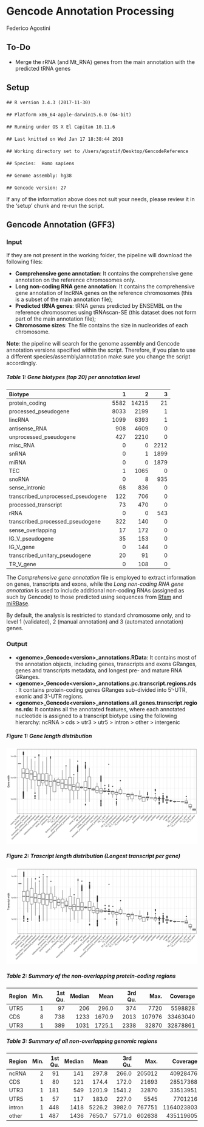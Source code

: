 Gencode Annotation Processing
================
Federico Agostini

## To-Do

  - Merge the rRNA (and Mt\_RNA) genes from the main annotation with the
    predicted tRNA genes

## Setup

    ## R version 3.4.3 (2017-11-30)

    ## Platform x86_64-apple-darwin15.6.0 (64-bit)

    ## Running under OS X El Capitan 10.11.6

    ## Last knitted on Wed Jan 17 18:38:44 2018

    ## Working directory set to /Users/agostif/Desktop/GencodeReference

    ## Species:  Homo sapiens

    ## Genome assembly: hg38

    ## Gencode version: 27

If any of the information above does not suit your needs, please review
it in the ‘setup’ chunk and re-run the script.

## Gencode Annotation (GFF3)

### Input

If they are not present in the working folder, the pipeline will
download the following files:

  - **Comprehensive gene annotation**: It contains the comprehensive
    gene annotation on the reference chromosomes only.
  - **Long non-coding RNA gene annotation**: It contains the
    comprehensive gene annotation of lncRNA genes on the reference
    chromosomes (this is a subset of the main annotation file);
  - **Predicted tRNA genes**: tRNA genes predicted by ENSEMBL on the
    reference chromosomes using tRNAscan-SE (this dataset does not form
    part of the main annotation file);
  - **Chromosome sizes**: The file contains the size in nucleorides of
    each chromosome.

**Note**: the pipeline will search for the genome assembly and Gencode
annotation versions specified within the script. Therefore, if you plan
to use a different species/assembly/annotation make sure you change the
script accordingly.

##### Table 1: Gene biotypes (top 20) per annotation level

| Biotype                              |    1 |     2 |    3 |
| :----------------------------------- | ---: | ----: | ---: |
| protein\_coding                      | 5582 | 14215 |   21 |
| processed\_pseudogene                | 8033 |  2199 |    1 |
| lincRNA                              | 1099 |  6393 |    1 |
| antisense\_RNA                       |  908 |  4609 |    0 |
| unprocessed\_pseudogene              |  427 |  2210 |    0 |
| misc\_RNA                            |    0 |     0 | 2212 |
| snRNA                                |    0 |     1 | 1899 |
| miRNA                                |    0 |     0 | 1879 |
| TEC                                  |    1 |  1065 |    0 |
| snoRNA                               |    0 |     8 |  935 |
| sense\_intronic                      |   68 |   836 |    0 |
| transcribed\_unprocessed\_pseudogene |  122 |   706 |    0 |
| processed\_transcript                |   73 |   470 |    0 |
| rRNA                                 |    0 |     0 |  543 |
| transcribed\_processed\_pseudogene   |  322 |   140 |    0 |
| sense\_overlapping                   |   17 |   172 |    0 |
| IG\_V\_pseudogene                    |   35 |   153 |    0 |
| IG\_V\_gene                          |    0 |   144 |    0 |
| transcribed\_unitary\_pseudogene     |   20 |    91 |    0 |
| TR\_V\_gene                          |    0 |   108 |    0 |

The *Comprehensive gene annotation* file is employed to extract
information on genes, transcripts and exons, while the *Long non-coding
RNA gene annotation* is used to include additional non-coding RNAs
(assigned as such by Gencode) to those predicted using sequences from
[Rfam](http://rfam.xfam.org/) and [miRBase](http://www.mirbase.org/).

By default, the analysis is restricted to standard chromosome only, and
to level 1 (validated), 2 (manual annotation) and 3 (automated
annotation) genes.

### Output

  - **\<genome\>\_Gencode\<version\>\_annotations.RData**: It contains
    most of the annotation objects, including genes, transcripts and
    exons GRanges, genes and transcripts metadata, and longest pre- and
    mature RNA
    GRanges.
  - **\<genome\>\_Gencode\<version\>\_annotations.pc.transcript.regions.rds**:
    It contains protein-coding genes GRanges sub-divided into 5’-UTR,
    exonic and 3’-UTR
    regions.
  - **\<genome\>\_Gencode\<version\>\_annotations.all.genes.transcript.regions.rds**:
    It contains all the annotated features, where each annotated
    nucleotide is assigned to a transcript biotype using the following
    hierarchy: ncRNA \> cds \> utr3 \> utr5 \> intron \> other \>
    intergenic

##### Figure 1: Gene length distribution

![](img/gene_length.png)

##### Figure 2: Trascript length distribution (Longest transcript per gene)

![](img/txs_length.png)

##### Table 2: Summary of the non-overlapping protein-coding regions

| Region | Min. | 1st Qu. | Median |   Mean | 3rd Qu. |   Max. | Coverage |
| :----- | ---: | ------: | -----: | -----: | ------: | -----: | -------: |
| UTR5   |    1 |      97 |    206 |  296.0 |     374 |   7720 |  5598828 |
| CDS    |    8 |     738 |   1233 | 1670.9 |    2013 | 107976 | 33463040 |
| UTR3   |    1 |     389 |   1031 | 1725.1 |    2338 |  32870 | 32878861 |

##### Table 3: Summary of all non-overlapping genomic regions

| Region | Min. | 1st Qu. | Median |   Mean | 3rd Qu. |   Max. |   Coverage |
| :----- | ---: | ------: | -----: | -----: | ------: | -----: | ---------: |
| ncRNA  |    2 |      91 |    141 |  297.8 |   266.0 | 205012 |   40928476 |
| CDS    |    1 |      80 |    121 |  174.4 |   172.0 |  21693 |   28517368 |
| UTR3   |    1 |     181 |    549 | 1201.9 |  1541.2 |  32870 |   33513951 |
| UTR5   |    1 |      57 |    117 |  183.0 |   227.0 |   5545 |    7701216 |
| intron |    1 |     448 |   1418 | 5226.2 |  3982.0 | 767751 | 1164023803 |
| other  |    1 |     487 |   1436 | 7650.7 |  5771.0 | 602638 |  435119605 |
